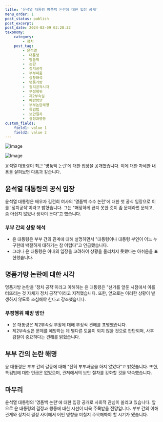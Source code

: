 ```yaml
---
title: '윤석열 대통령 명품백 논란에 대한 입장 공개'
menu_order: 1
post_status: publish
post_excerpt: 
post_date: 2024-02-09 02:28:32
taxonomy:
    category:
        - 정치
    post_tag:
        - 윤석열
        -  대통령
        -  명품백
        -  논란
        -  정치공작
        -  부부싸움
        -  상황해석
        -  명품가방
        -  정치공작시각
        -  부정행위
        -  제2부속실
        -  예방방안
        -  부부논란해명
        -  특검법
        -  보안절차
        -  결정과행동
custom_fields:
    field1: value 1
    field2: value 2
---
```


![Image](https://imgnews.pstatic.net/image/661/2024/02/08/0000036963_001_20240208074901623.jpeg?type=w647)

![Image](https://imgnews.pstatic.net/image/661/2024/02/08/0000036963_002_20240208074901677.jpeg?type=w647)

윤석열 대통령이 최근 '명품백 논란'에 대한 입장을 공개했습니다. 이에 대한 자세한 내용을 살펴보면 다음과 같습니다.
## 윤석열 대통령의 공식 입장
윤석열 대통령은 배우자 김건희 여사의 '명품백 수수 논란'에 대한 첫 공식 입장으로 이를 '정치공작'이라고 밝혔습니다. 그는 "매정하게 끊지 못한 것이 좀 문제라면 문제고, 좀 아쉽지 않았나 생각이 든다"고 했습니다.
### 부부 간의 상황 해석
- 윤 대통령은 부부 간의 관계에 대해 설명하면서 "대통령이나 대통령 부인이 어느 누구한테 박절하게 대하기는 참 어렵다"고 언급했습니다.
- 그러나 윤 대통령은 아내의 입장을 고려하여 상황을 물리치지 못했다는 아쉬움을 표현했습니다.
## 명품가방 논란에 대한 시각
명품가방 논란을 '정치 공작'이라고 이해하는 윤 대통령은 "선거를 앞둔 시점에서 이를 터뜨리는 것 자체가 정치 공작"이라고 지적했습니다. 또한, 앞으로는 이러한 상황이 발생하지 않도록 조심해야 한다고 강조했습니다.
### 부정행위 예방 방안
- 윤 대통령은 제2부속실 부활에 대해 부정적 견해를 표명했습니다. 
- 제2부속실은 문제를 예방하는 데 별다른 도움이 되지 않을 것으로 판단되며, 사후 감찰이 중요하다는 견해를 밝혔습니다.
## 부부 간의 논란 해명
윤 대통령은 부부 간의 갈등에 대해 "전혀 부부싸움을 하지 않았다"고 밝혔습니다. 또한, 특검법에 대한 언급은 없었으며, 관저에서의 보안 절차를 강화할 것을 약속했습니다.
## 마무리
윤석열 대통령의 '명품백 논란'에 대한 입장 공개로 사회적 관심이 쏠리고 있습니다. 앞으로 윤 대통령의 결정과 행동에 대한 시선이 더욱 주목받을 전망입니다. 부부 간의 이해관계와 정치적 결정 사이에서 어떤 영향을 미칠지 주목해봐야 할 시기가 됐습니다.
